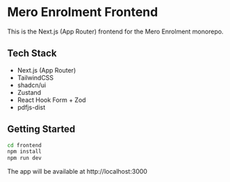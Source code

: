 # Mero Enrolment Frontend

This is the Next.js (App Router) frontend for the Mero Enrolment monorepo.

## Tech Stack
- Next.js (App Router)
- TailwindCSS
- shadcn/ui
- Zustand
- React Hook Form + Zod
- pdfjs-dist

## Getting Started

```bash
cd frontend
npm install
npm run dev
```

The app will be available at http://localhost:3000 